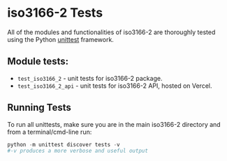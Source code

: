 # iso3166-2 Tests <a name="TOP"></a>

All of the modules and functionalities of iso3166-2 are thoroughly tested using the Python [unittest][unittest] framework.
## Module tests:

* `test_iso3166_2` - unit tests for iso3166-2 package.
* `test_iso3166_2_api` - unit tests for iso3166-2 API, hosted on Vercel.

## Running Tests

To run all unittests, make sure you are in the main iso3166-2 directory and from a terminal/cmd-line run:
```python
python -m unittest discover tests -v
#-v produces a more verbose and useful output
```

[unittest]: https://docs.python.org/3/library/unittest.html